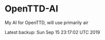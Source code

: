 # OpenTTD-AI
My AI for OpenTTD, will use primarily air

Latest backup: Sun Sep 15 23:17:02 UTC 2019
